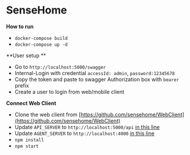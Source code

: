 # SenseHome

**How to run**

- `docker-compose build`
- `docker-compose up -d`



**User setup **

* Go to `http://localhost:5000/swagger` 
* Internal-Login with credential `accessId: admin`, `password:12345678`
* Copy the token and paste to swagger Authorization box with `bearer ` prefix
* Create a user to login from web/mobile client 



**Connect Web Client**

- Clone the web client from [https://github.com/sensehome/WebClient](https://github.com/sensehome/WebClient)
- Update `API_SERVER` to `http://localhost:5000/api` [in this line](https://github.com/sensehome/WebClient/blob/6619923497d27111403d59050e9cba6bc4e6a148/src/app/services/api.service.ts#L10)
- Update `AGENT_SERVER` to `http://localhost:4000` [in this line](https://github.com/sensehome/WebClient/blob/6619923497d27111403d59050e9cba6bc4e6a148/src/app/services/agent.service.ts#L22)
- `npm install`
- `npm start`

